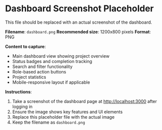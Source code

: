# Dashboard Screenshot Placeholder

This file should be replaced with an actual screenshot of the dashboard.

**Filename**: `dashboard.png`
**Recommended size**: 1200x800 pixels
**Format**: PNG

**Content to capture**:
- Main dashboard view showing project overview
- Status badges and completion tracking
- Search and filter functionality
- Role-based action buttons
- Project statistics
- Mobile-responsive layout if applicable

**Instructions**:
1. Take a screenshot of the dashboard page at <http://localhost:3000> after logging in
2. Ensure the image shows key features and UI elements
3. Replace this placeholder file with the actual image
4. Keep the filename as `dashboard.png`